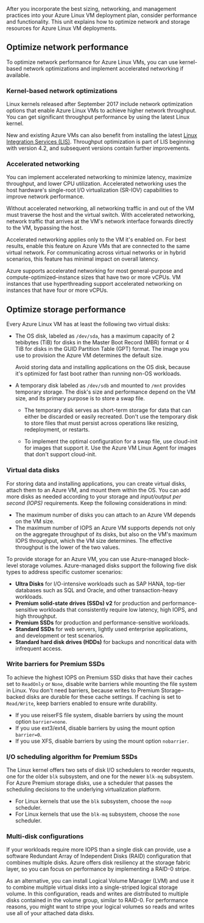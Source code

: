 After you incorporate the best sizing, networking, and management practices into your Azure Linux VM deployment plan, consider performance and functionality. This unit explains how to optimize network and storage resources for Azure Linux VM deployments.

## Optimize network performance

To optimize network performance for Azure Linux VMs, you can use kernel-based network optimizations and implement accelerated networking if available.

### Kernel-based network optimizations

Linux kernels released after September 2017 include network optimization options that enable Azure Linux VMs to achieve higher network throughput. You can get significant throughput performance by using the latest Linux kernel.

New and existing Azure VMs can also benefit from installing the latest [Linux Integration Services (LIS)](https://www.microsoft.com/download/details.aspx?id=55106). Throughput optimization is part of LIS beginning with version 4.2, and subsequent versions contain further improvements.

### Accelerated networking

You can implement accelerated networking to minimize latency, maximize throughput, and lower CPU utilization. Accelerated networking uses the host hardware's single-root I/O virtualization (SR-IOV) capabilities to improve network performance.

Without accelerated networking, all networking traffic in and out of the VM must traverse the host and the virtual switch. With accelerated networking, network traffic that arrives at the VM's network interface forwards directly to the VM, bypassing the host.

Accelerated networking applies only to the VM it's enabled on. For best results, enable this feature on Azure VMs that are connected to the same virtual network. For communicating across virtual networks or in hybrid scenarios, this feature has minimal impact on overall latency.

Azure supports accelerated networking for most general-purpose and compute-optimized–instance sizes that have two or more vCPUs. VM instances that use hyperthreading support accelerated networking on instances that have four or more vCPUs.

## Optimize storage performance

Every Azure Linux VM has at least the following two virtual disks:

- The OS disk, labeled as `/dev/sda`, has a maximum capacity of 2 tebibytes (TiB) for disks in the Master Boot Record (MBR) format or 4 TiB for disks in the GUID Partition Table (GPT) format. The image you use to provision the Azure VM determines the default size.

  Avoid storing data and installing applications on the OS disk, because it's optimized for fast boot rather than running non-OS workloads.

- A temporary disk labeled as `/dev/sdb` and mounted to `/mnt` provides temporary storage. The disk's size and performance depend on the VM size, and its primary purpose is to store a swap file.

  - The temporary disk serves as short-term storage for data that can either be discarded or easily recreated. Don't use the temporary disk to store files that must persist across operations like resizing, redeployment, or restarts.

  - To implement the optimal configuration for a swap file, use cloud-init for images that support it. Use the Azure VM Linux Agent for images that don't support cloud-init.

### Virtual data disks

For storing data and installing applications, you can create virtual disks, attach them to an Azure VM, and mount them within the OS. You can add more disks as needed according to your storage and *input/output per second (IOPS)* requirements. Keep the following considerations in mind:

- The maximum number of disks you can attach to an Azure VM depends on the VM size.
- The maximum number of IOPS an Azure VM supports depends not only on the aggregate throughput of its disks, but also on the VM's maximum IOPS throughput, which the VM size determines. The effective throughput is the lower of the two values.

To provide storage for an Azure VM, you can use Azure-managed block-level storage volumes. Azure-managed disks support the following five disk types to address specific customer scenarios:

- **Ultra Disks** for I/O-intensive workloads such as SAP HANA, top-tier databases such as SQL and Oracle, and other transaction-heavy workloads.
- **Premium solid-state drives (SSDs) v2** for production and performance-sensitive workloads that consistently require low latency, high IOPS, and high throughput.
- **Premium SSDs** for production and performance-sensitive workloads.
- **Standard SSDs** for web servers, lightly used enterprise applications, and development or test scenarios.
- **Standard hard disk drives (HDDs)** for backups and noncritical data with infrequent access.

### Write barriers for Premium SSDs

To achieve the highest IOPS on Premium SSD disks that have their caches set to `ReadOnly` or `None`, disable write barriers while mounting the file system in Linux. You don't need barriers, because writes to Premium Storage–backed disks are durable for these cache settings. If caching is set to `Read/Write`, keep barriers enabled to ensure write durability.

- If you use reiserFS file system, disable barriers by using the mount option `barrier=none`.
- If you use ext3/ext4, disable barriers by using the mount option `barrier=0`.
- If you use XFS, disable barriers by using the mount option `nobarrier`. 

### I/O scheduling algorithm for Premium SSDs

The Linux kernel offers two sets of disk I/O schedulers to reorder requests, one for the older `blk` subsystem, and one for the newer `blk-mq` subsystem. For Azure Premium storage disks, use a scheduler that passes the scheduling decisions to the underlying virtualization platform.

- For Linux kernels that use the `blk` subsystem, choose the `noop` scheduler. 
- For Linux kernels that use the `blk-mq` subsystem, choose the `none` scheduler. 

### Multi-disk configurations

If your workloads require more IOPS than a single disk can provide, use a software Redundant Array of Independent Disks (RAID) configuration that combines multiple disks. Azure offers disk resiliency at the storage fabric layer, so you can focus on performance by implementing a RAID-0 stripe.

As an alternative, you can install Logical Volume Manager (LVM) and use it to combine multiple virtual disks into a single-striped logical storage volume. In this configuration, reads and writes are distributed to multiple disks contained in the volume group, similar to RAID-0. For performance reasons, you might want to stripe your logical volumes so reads and writes use all of your attached data disks.

